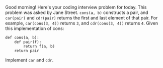 Good morning! Here's your coding interview problem for today.
This problem was asked by Jane Street.
`cons(a, b)` constructs a pair, and `car(pair)` and `cdr(pair)` returns the first and last element of that pair. For example, `car(cons(3, 4))` returns `3`, and `cdr(cons(3, 4))` returns `4`.
Given this implementation of cons:
```
def cons(a, b):
    def pair(f):
        return f(a, b)
    return pair
```	

Implement `car` and `cdr`.